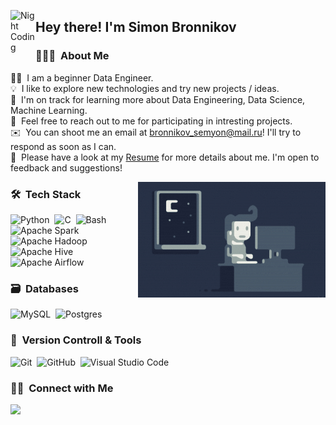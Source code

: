 <img alt="Night Coding" src="./assets/Hand%20Wave.gif" width='40' align="left"/><h2 align="left">Hey there! I'm Simon Bronnikov</h2>

<!-- ## 👋 &nbsp;Hey there! I'm Simon Bronnikov -->

### 👨🏻‍💻 &nbsp;About Me

👨‍💻 &nbsp;I am a beginner Data Engineer.\
💡 &nbsp;I like to explore new technologies and try new projects / ideas.\
🌱 &nbsp;I'm on track for learning more about Data Engineering, Data Science, Machine Learning.\
💬 &nbsp;Feel free to reach out to me for participating in intresting projects.\
✉️ &nbsp;You can shoot me an email at bronnikov_semyon@mail.ru! I'll try to respond as soon as I can.\
📄 &nbsp;Please have a look at my [Resume](https://onedrive.live.com/?authkey=%21AKntgUe4LOwU4xA&id=2C11D5C642133C04%213605&cid=2C11D5C642133C04&parId=root&parQt=sharedby&o=OneUp) for more details about me. I'm open to feedback and suggestions!


<img alt="Night Coding" src="https://raw.githubusercontent.com/AVS1508/AVS1508/master/assets/Night-Coding.gif" align="right"/>

### 🛠 &nbsp;Tech Stack

![Python](https://img.shields.io/badge/python-3670A0?style=for-the-badge&logo=python&logoColor=ffdd54)&nbsp;
![C](https://img.shields.io/badge/c-%2300599C.svg?style=for-the-badge&logo=c&logoColor=white)&nbsp;
![Bash](https://img.shields.io/badge/Bash-4EAA25?style=for-the-badge&logo=gnubash&logoColor=fff)&nbsp;
![Apache Spark](https://img.shields.io/badge/Apache%20Spark-FDEE21?style=for-the-badge&logo=apachespark&logoColor=black)&nbsp;
![Apache Hadoop](https://img.shields.io/badge/Apache%20Hadoop-66CCFF?style=for-the-badge&logo=apachehadoop&logoColor=black)&nbsp;
![Apache Hive](https://img.shields.io/badge/Apache%20Hive-FDEE21?style=for-the-badge&logo=apachehive&logoColor=black)&nbsp;
![Apache Airflow](https://img.shields.io/badge/Apache%20Airflow-017CEE?style=for-the-badge&logo=Apache%20Airflow&logoColor=white)&nbsp;


### 🗃 &nbsp;Databases

![MySQL](https://img.shields.io/badge/MySQL-4479A1?style=for-the-badge&logo=mysql&logoColor=fff)&nbsp;
![Postgres](https://img.shields.io/badge/Postgres-%23316192.svg?style=for-the-badge&logo=postgresql&logoColor=white)&nbsp;


### 🧰 &nbsp;Version Controll & Tools 

![Git](https://img.shields.io/badge/git-%23F05033.svg?style=for-the-badge&logo=git&logoColor=white)&nbsp;
![GitHub](https://img.shields.io/badge/github-%23121011.svg?style=for-the-badge&logo=github&logoColor=white)&nbsp;
![Visual Studio Code](https://img.shields.io/badge/Visual%20Studio%20Code-0078d7.svg?style=for-the-badge&logo=visual-studio-code&logoColor=white)&nbsp;



### 🤝🏻 &nbsp;Connect with Me

<p align="left">
<a href="https://t.me/supypop"><img src="https://a11ybadges.com/badge?style=for-the-badge&logo=telegram"/></a>
</p>
